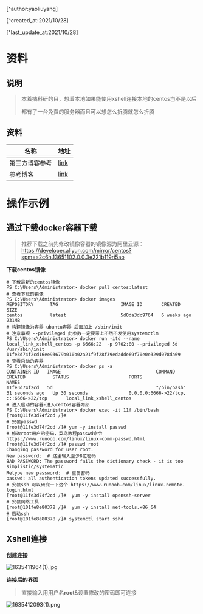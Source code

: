[^author:yaoliuyang]

[^created_at:2021/10/28]

[^last_update_at:2021/10/28]

# 资料

## 说明

> 本着搞科研的目，想着本地如果能使用xshell连接本地的centos岂不是以后
>
> 都有了一台免费的服务器而且可以想怎么折腾就怎么折腾

## 资料

| 名称           | 地址                                                         |
| -------------- | ------------------------------------------------------------ |
| 第三方博客参考 | [link](https://cloud.tencent.com/developer/article/1372999)  |
| 参考博客       | [link](https://blog.csdn.net/qq_34940644/article/details/107553041) |

# 操作示例

## 通过下载docker容器下载

> 推荐下载之前先修改镜像容器的镜像源为阿里云源：https://developer.aliyun.com/mirror/centos?spm=a2c6h.13651102.0.0.3e221b119ri5ao

**下载centos镜像**

```shell
# 下载最新的centos镜像
PS C:\Users\Administrator> docker pull centos:latest         
# 查看下载的镜像
PS C:\Users\Administrator> docker images                     
REPOSITORY      TAG                       IMAGE ID       CREATED       SIZE
centos          latest                    5d0da3dc9764   6 weeks ago   231MB
# 构建镜像为容器 ubuntu容器 后面加上 /sbin/init  
# 注意事项 --privileged 此参数一定要带上不然不发使用systemctlm
PS C:\Users\Administrator> docker run -itd --name local_link_xshell_centos -p 6666:22  -p 9702:80 --privileged 5d /usr/sbin/init
11fe3d74f2cd16ee93679b010b02a21f9f28f39edadde69f70e0e329d078da69
# 查看启动的容器
PS C:\Users\Administrator> docker ps -a
CONTAINER ID   IMAGE                                   COMMAND       CREATED          STATUS                      PORTS                                       NAMES
11fe3d74f2cd   5d                                      "/bin/bash"   31 seconds ago   Up 30 seconds               0.0.0.0:6666->22/tcp, :::6666->22/tcp       local_link_xshell_centos
# 进入启动的容器-进入centos容器内部
PS C:\Users\Administrator> docker exec -it 11f /bin/bash
[root@11fe3d74f2cd /]#
# 安装passwd
[root@11fe3d74f2cd /]# yum -y install passwd
# 修改root用户的密码，菜鸟教程passwd命令 https://www.runoob.com/linux/linux-comm-passwd.html
[root@11fe3d74f2cd /]# passwd root
Changing password for user root.
New password:  # 这里输入至少8位密码
BAD PASSWORD: The password fails the dictionary check - it is too simplistic/systematic
Retype new password:  # 重复密码
passwd: all authentication tokens updated successfully.
# 安装ssh 可以研究一下这个 https://www.runoob.com/linux/linux-remote-login.html
[root@11fe3d74f2cd /]#  yum -y install openssh-server 
# 安装网络工具
[root@101fe8e80378 /]#  yum -y install net-tools.x86_64 
# 启动ssh
[root@101fe8e80378 /]# systemctl start sshd
```

## Xshell连接

**创建连接**

![1635411964(1).jpg](https://i.loli.net/2021/10/28/1de6CLnsoMG84Ew.png)

**连接后的界面**

> 直接输入用用户名**root**&设置修改的密码即可连接

![1635412093(1).png](https://i.loli.net/2021/10/28/H1mCvPOQa2b3ewz.png)

